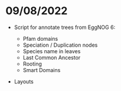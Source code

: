 # 09/08/2022
- Script for annotate trees from EggNOG 6:
    - Pfam domains 
    - Speciation / Duplication nodes
    - Species name in leaves
    - Last Common Ancestor
    - Rooting
    - Smart Domains

- Layouts
